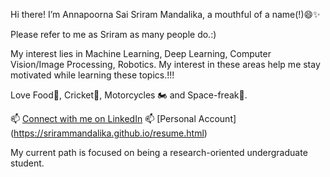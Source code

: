 Hi there! I’m Annapoorna Sai Sriram Mandalika, a mouthful of a name(!)😄✨

Please refer to me as Sriram as many people do.:)

My interest lies in Machine Learning, Deep Learning, Computer Vision/Image Processing, Robotics. My interest in these areas help me stay motivated while learning these topics.!!!

Love Food🍜, Cricket🏏, Motorcycles 🏍 and Space-freak🚀.

📫 [Connect with me on LinkedIn](www.linkedin.com/in/sriram-mandalika)
📫 [Personal Account] (https://srirammandalika.github.io/resume.html)

My current path is focused on being a research-oriented undergraduate student.
